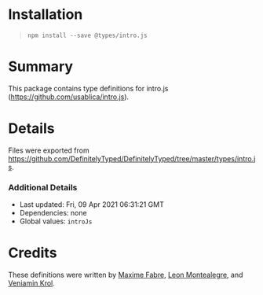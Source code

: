 # Installation
> `npm install --save @types/intro.js`

# Summary
This package contains type definitions for intro.js (https://github.com/usablica/intro.js).

# Details
Files were exported from https://github.com/DefinitelyTyped/DefinitelyTyped/tree/master/types/intro.js.

### Additional Details
 * Last updated: Fri, 09 Apr 2021 06:31:21 GMT
 * Dependencies: none
 * Global values: `introJs`

# Credits
These definitions were written by [Maxime Fabre](https://github.com/anahkiasen), [Leon Montealegre](https://github.com/LeonMontealegre), and [Veniamin Krol](https://github.com/vkrol).
